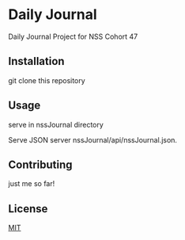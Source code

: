 # Daily Journal
Daily Journal Project for NSS Cohort 47

## Installation

git clone this repository

## Usage

serve in nssJournal directory

Serve JSON server nssJournal/api/nssJournal.json.

## Contributing
just me so far!

## License
[MIT](https://choosealicense.com/licenses/mit/)
